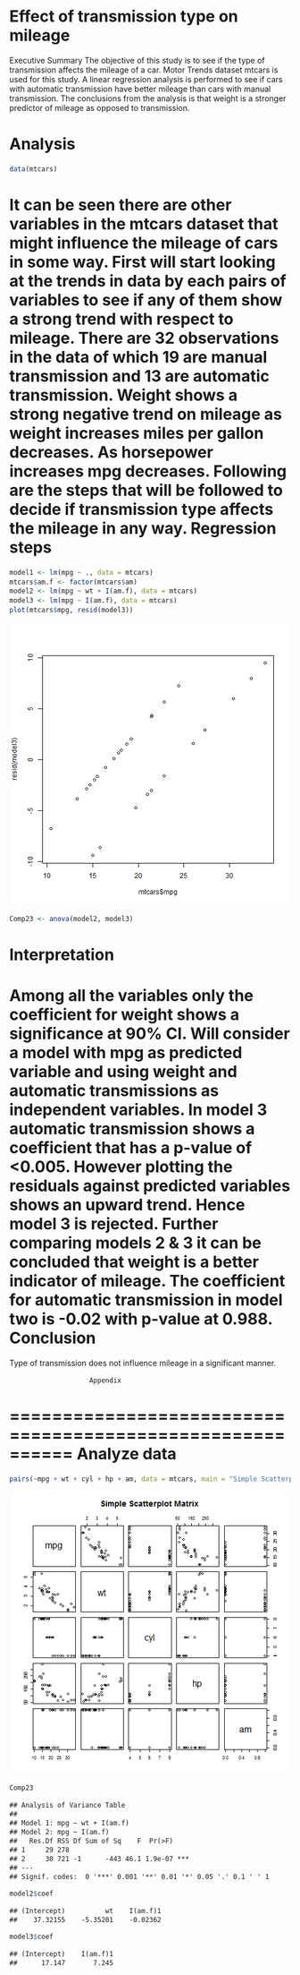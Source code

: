 Effect of transmission type on mileage
===========================================================================
Executive Summary
The objective of this study is to see if the type of transmission affects the mileage of
a car. Motor Trends dataset mtcars is used for this study. A linear regression analysis is performed to see if cars with automatic transmission have better mileage than cars with manual transmission. The conclusions from the analysis is that weight is a stronger predictor of mileage as opposed to transmission.

Analysis
========

```r
data(mtcars)
```

It can be seen there are other variables in the mtcars dataset that might influence the 
mileage of cars in some way. First will start looking at the trends in data by each pairs
of variables to see if any of them show a strong trend with respect to mileage.
There are 32 observations in the data of which 19 are manual transmission and 13 are 
automatic transmission. Weight shows a strong negative trend on mileage as weight increases miles per gallon decreases. As horsepower increases mpg decreases. Following are the steps that will be followed to decide if transmission type affects the mileage in any way.
Regression steps
================

```r
model1 <- lm(mpg ~ ., data = mtcars)
mtcars$am.f <- factor(mtcars$am)
model2 <- lm(mpg ~ wt + I(am.f), data = mtcars)
model3 <- lm(mpg ~ I(am.f), data = mtcars)
plot(mtcars$mpg, resid(model3))
```

![plot of chunk regression_models](figure/regression_models.png) 

```r
Comp23 <- anova(model2, model3)
```

Interpretation
===============
Among all the variables only the coefficient for weight shows a significance at 90% CI.
Will consider a model with mpg as predicted variable and using weight and automatic
transmissions as independent variables. In model 3 automatic transmission shows a coefficient that has a p-value of <0.005. However plotting the residuals against predicted variables shows an upward trend. Hence model 3 is rejected. Further comparing models 2 & 3 it can be concluded that weight is a better indicator of mileage. The coefficient for automatic transmission in model two is -0.02 with p-value at 0.988.
Conclusion
==========================================================
Type of transmission does not influence mileage in a significant manner.

                        Appendix
==========================================================
Analyze data
=============

```r
pairs(~mpg + wt + cyl + hp + am, data = mtcars, main = "Simple Scatterplot Matrix")
```

![plot of chunk plot_data](figure/plot_data.png) 

```r
Comp23
```

```
## Analysis of Variance Table
## 
## Model 1: mpg ~ wt + I(am.f)
## Model 2: mpg ~ I(am.f)
##   Res.Df RSS Df Sum of Sq    F  Pr(>F)    
## 1     29 278                              
## 2     30 721 -1      -443 46.1 1.9e-07 ***
## ---
## Signif. codes:  0 '***' 0.001 '**' 0.01 '*' 0.05 '.' 0.1 ' ' 1
```

```r
model2$coef
```

```
## (Intercept)          wt    I(am.f)1 
##    37.32155    -5.35281    -0.02362
```

```r
model3$coef
```

```
## (Intercept)    I(am.f)1 
##      17.147       7.245
```


